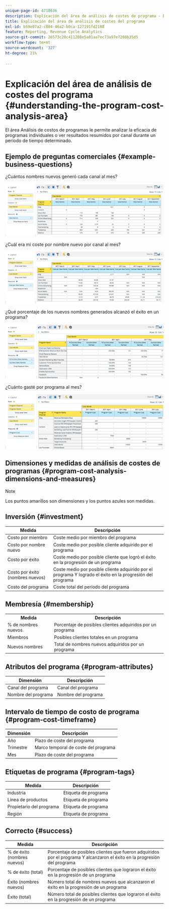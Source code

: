 ```yaml
---
unique-page-id: 4718636
description: Explicación del área de análisis de costes de programa - Documentos de Marketo - Documentación del producto
title: Explicación del área de análisis de costes del programa
exl-id: b59e07a2-c804-46a2-b0ca-127191fd2188
feature: Reporting, Revenue Cycle Analytics
source-git-commit: 26573c20c411208e5a01aa7ec73a97e7208b35d5
workflow-type: tm+mt
source-wordcount: '327'
ht-degree: 21%

---
```


# Explicación del área de análisis de costes del programa {#understanding-the-program-cost-analysis-area}

El área Análisis de costos de programas le permite analizar la eficacia de programas individuales o ver resultados resumidos por canal durante un período de tiempo determinado.

## Ejemplo de preguntas comerciales {#example-business-questions}

¿Cuántos nombres nuevos generó cada canal al mes?

![](assets/image2015-5-6-14-3a13-3a47.png)

¿Cuál era mi coste por nombre nuevo por canal al mes?

![](assets/image2015-5-6-14-3a16-3a28.png)

¿Qué porcentaje de los nuevos nombres generados alcanzó el éxito en un programa?

![](assets/image2015-5-6-14-3a31-3a15.png)

¿Cuánto gasté por programa al mes?

![](assets/image2015-5-6-14-3a36-3a34.png)

## Dimensiones y medidas de análisis de costes de programas {#program-cost-analysis-dimensions-and-measures}

>[!NOTE]
>
>Los puntos amarillos son dimensiones y los puntos azules son medidas.

## Inversión {#investment}

| Medida | Descripción |
|---|---|
| Costo por miembro | Coste medio por miembro del programa |
| Costo por nombre nuevo | Coste medio por posible cliente adquirido por el programa |
| Costo por éxito | Coste medio por posible cliente que logró el éxito en la progresión de un programa |
| Costo por éxito (nombres nuevos) | Coste medio por posible cliente adquirido por el programa Y logrado el éxito en la progresión del programa |
| Costo del programa | Coste total del período del programa |

## Membresía {#membership}

<table>
 <tbody>
  <tr>
   <th>Medida</th>
   <th>Descripción</th>
  </tr>
  <tr>
   <td>% de nombres nuevos</td>
   <td>Porcentaje de posibles clientes adquiridos por un programa</td>
  </tr>
  <tr>
   <td>Miembros</td>
   <td>Posibles clientes totales en un programa</td>
  </tr>
  <tr>
   <td>Nuevos nombres</td>
   <td>Total de nombres nuevos adquiridos por un programa</td>
  </tr>
 </tbody>
</table>

## Atributos del programa {#program-attributes}

| Dimensión | Descripción |
|---|---|
| Canal del programa | Canal del programa |
| Nombre del programa | Nombre del programa |

## Intervalo de tiempo de costo de programa {#program-cost-timeframe}

| Dimensión | Descripción |
|---|---|
| Año | Plazo de coste del programa |
| Trimestre | Marco temporal de coste del programa |
| Mes | Plazo de coste del programa |

## Etiquetas de programa {#program-tags}

| Medida | Descripción |
|---|---|
| Industria | Etiqueta de programa |
| Línea de productos | Etiqueta de programa |
| Propietario del programa | Etiqueta de programa |
| Región | Etiqueta de programa |

## Correcto {#success}

| Medida | Descripción |
|---|---|
| % de éxito (nombres nuevos) | Porcentaje de posibles clientes que fueron adquiridos por el programa Y alcanzaron el éxito en la progresión del programa |
| % de éxito (total) | Porcentaje de posibles clientes que lograron el éxito en la progresión de un programa |
| Éxito (nombres nuevos) | Número total de nombres nuevos que alcanzaron el éxito en la progresión de un programa |
| Éxito (total) | Número total de posibles clientes que lograron el éxito en la progresión de un programa |
